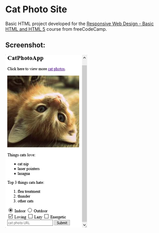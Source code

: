 # Cat Photo Site

Basic HTML project developed for the [Responsive Web Design - Basic HTML and HTML 5](https://www.freecodecamp.org/learn/responsive-web-design/) course from freeCodeCamp.

## Screenshot:

![alt text](https://github.com/math-reis/basic-projects/blob/main/cat-photo-site/image.png?raw=true)
